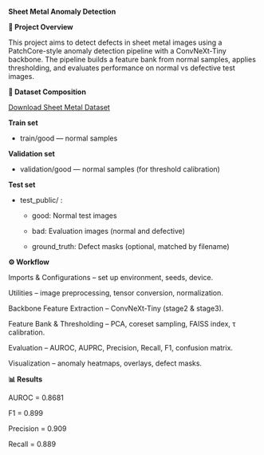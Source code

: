 **Sheet Metal Anomaly Detection**

**📌 Project Overview**

This project aims to detect defects in sheet metal images using a PatchCore-style anomaly detection pipeline with a ConvNeXt-Tiny backbone.
The pipeline builds a feature bank from normal samples, applies thresholding, and evaluates performance on normal vs defective test images.

**📂 Dataset Composition**

[Download Sheet Metal Dataset](https://drive.google.com/file/d/1tIISRI8wKw9y29Q90IK5fWrSc4f6UAeC/view?usp=drive_link)

**Train set**

- train/good — normal samples

**Validation set**

- validation/good — normal samples (for threshold calibration)

**Test set**
- test_public/ :
    - good: Normal test images
  
    - bad: Evaluation images (normal and defective)
  
    - ground_truth: Defect masks (optional, matched by filename)

**⚙️ Workflow**

Imports & Configurations – set up environment, seeds, device.

Utilities – image preprocessing, tensor conversion, normalization.

Backbone Feature Extraction – ConvNeXt-Tiny (stage2 & stage3).

Feature Bank & Thresholding – PCA, coreset sampling, FAISS index, τ calibration.

Evaluation – AUROC, AUPRC, Precision, Recall, F1, confusion matrix.

Visualization – anomaly heatmaps, overlays, defect masks.

**📊 Results**

AUROC = 0.8681

F1 = 0.899

Precision = 0.909

Recall = 0.889
